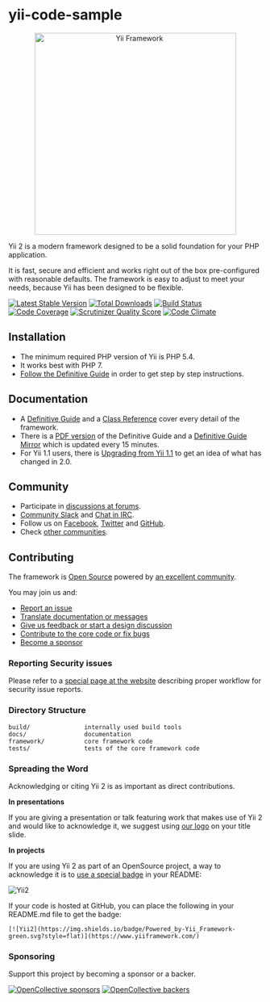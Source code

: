 # yii-code-sample

<p align="center">
    <a href="https://www.yiiframework.com/" target="_blank">
        <img src="https://www.yiiframework.com/files/logo/yii.png" width="400" alt="Yii Framework" />
    </a>
</p>

Yii 2 is a modern framework designed to be a solid foundation for your PHP application.

It is fast, secure and efficient and works right out of the box pre-configured with reasonable defaults.
The framework is easy to adjust to meet your needs, because Yii has been designed to be flexible.

[![Latest Stable Version](https://img.shields.io/packagist/v/yiisoft/yii2.svg)](https://packagist.org/packages/yiisoft/yii2)
[![Total Downloads](https://img.shields.io/packagist/dt/yiisoft/yii2.svg)](https://packagist.org/packages/yiisoft/yii2)
[![Build Status](https://img.shields.io/travis/yiisoft/yii2.svg)](https://travis-ci.org/yiisoft/yii2)
[![Code Coverage](https://scrutinizer-ci.com/g/yiisoft/yii2/badges/coverage.png?s=31d80f1036099e9d6a3e4d7738f6b000b3c3d10e)](https://scrutinizer-ci.com/g/yiisoft/yii2/)
[![Scrutinizer Quality Score](https://scrutinizer-ci.com/g/yiisoft/yii2/badges/quality-score.png?s=b1074a1ff6d0b214d54fa5ab7abbb90fc092471d)](https://scrutinizer-ci.com/g/yiisoft/yii2/)
[![Code Climate](https://img.shields.io/codeclimate/github/yiisoft/yii2.svg)](https://codeclimate.com/github/yiisoft/yii2)

Installation
------------

- The minimum required PHP version of Yii is PHP 5.4.
- It works best with PHP 7.
- [Follow the Definitive Guide](https://www.yiiframework.com/doc-2.0/guide-start-installation.html)
in order to get step by step instructions.

Documentation
-------------

- A [Definitive Guide](https://www.yiiframework.com/doc/guide/2.0) and 
a [Class Reference](https://www.yiiframework.com/doc/api/2.0) cover every detail
of the framework.
- There is a [PDF version](https://www.yiiframework.com/doc/download/yii-guide-2.0-en.pdf) of the Definitive Guide
and a [Definitive Guide Mirror](http://stuff.cebe.cc/yii2docs/) which is updated every 15 minutes.
- For Yii 1.1 users, there is [Upgrading from Yii 1.1](https://www.yiiframework.com/doc/guide/2.0/en/intro-upgrade-from-v1)
to get an idea of what has changed in 2.0.

Community
---------

- Participate in [discussions at forums](https://www.yiiframework.com/forum/).
- [Community Slack](https://join.slack.com/t/yii/shared_invite/MjIxMjMxMTk5MTU1LTE1MDE3MDAwMzMtM2VkMTMyMjY1Ng) and [Chat in IRC](https://www.yiiframework.com/chat/).
- Follow us on [Facebook](https://www.facebook.com/groups/yiitalk/), [Twitter](https://twitter.com/yiiframework)
and [GitHub](https://github.com/yiisoft/yii2).
- Check [other communities](https://github.com/yiisoft/yii2/wiki/communities).

Contributing
------------

The framework is [Open Source](LICENSE.md) powered by [an excellent community](https://github.com/yiisoft/yii2/graphs/contributors).

You may join us and:

- [Report an issue](docs/internals/report-an-issue.md)
- [Translate documentation or messages](docs/internals/translation-workflow.md)
- [Give us feedback or start a design discussion](https://www.yiiframework.com/forum/index.php/forum/42-general-discussions-for-yii-20/)
- [Contribute to the core code or fix bugs](docs/internals/git-workflow.md)
- [Become a sponsor](#sponsoring)

### Reporting Security issues

Please refer to a [special page at the website](https://www.yiiframework.com/security/)
describing proper workflow for security issue reports.

### Directory Structure

```
build/               internally used build tools
docs/                documentation
framework/           core framework code
tests/               tests of the core framework code
```

### Spreading the Word

Acknowledging or citing Yii 2 is as important as direct contributions.

**In presentations**

If you are giving a presentation or talk featuring work that makes use of Yii 2 and would like to acknowledge it,
we suggest using [our logo](https://www.yiiframework.com/logo/) on your title slide.

**In projects**

If you are using Yii 2 as part of an OpenSource project, a way to acknowledge it is to
[use a special badge](https://img.shields.io/badge/Powered_by-Yii_Framework-green.svg?style=flat) in your README:    

![Yii2](https://img.shields.io/badge/Powered_by-Yii_Framework-green.svg?style=flat)

If your code is hosted at GitHub, you can place the following in your README.md file to get the badge:

```
[![Yii2](https://img.shields.io/badge/Powered_by-Yii_Framework-green.svg?style=flat)](https://www.yiiframework.com/)
```

### Sponsoring

Support this project by becoming a sponsor or a backer. 

[![OpenCollective sponsors](https://opencollective.com/yiisoft/sponsors/badge.svg)](https://opencollective.com/yiisoft) [![OpenCollective backers](https://opencollective.com/yiisoft/backers/badge.svg)](https://opencollective.com/yiisoft)
